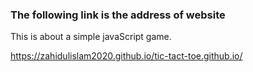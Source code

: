 <h3>The following link is the address of website</h3>
<p>This is about a simple javaScript game.</p>

https://zahidulislam2020.github.io/tic-tact-toe.github.io/
